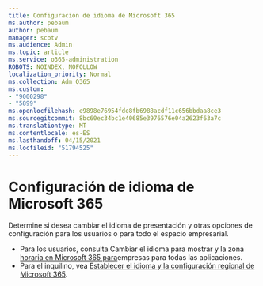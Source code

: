 ```yaml
---
title: Configuración de idioma de Microsoft 365
ms.author: pebaum
author: pebaum
manager: scotv
ms.audience: Admin
ms.topic: article
ms.service: o365-administration
ROBOTS: NOINDEX, NOFOLLOW
localization_priority: Normal
ms.collection: Adm_O365
ms.custom:
- "9000298"
- "5899"
ms.openlocfilehash: e9898e76954fde8fb6988acdf11c656bbdaa8ce3
ms.sourcegitcommit: 8bc60ec34bc1e40685e3976576e04a2623f63a7c
ms.translationtype: MT
ms.contentlocale: es-ES
ms.lasthandoff: 04/15/2021
ms.locfileid: "51794525"
---
```

# <a name="microsoft-365-language-settings"></a>Configuración de idioma de Microsoft 365

Determine si desea cambiar el idioma de presentación y otras opciones de configuración para los usuarios o para todo el espacio empresarial.

- Para los usuarios, consulta Cambiar el idioma para mostrar y la zona [horaria en Microsoft 365 para](https://support.microsoft.com/office/6f238bff-5252-441e-b32b-655d5d85d15b)empresas para todas las aplicaciones.
- Para el inquilino, vea  [Establecer el idioma y la configuración regional de Microsoft 365](https://docs.microsoft.com/office365/troubleshoot/access-management/set-language-and-region).
